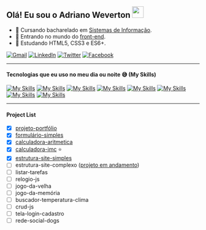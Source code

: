 ## Olá! Eu sou o Adriano Weverton <a href="https://github.com/adriwco"><img src="https://user-images.githubusercontent.com/29931326/125177555-2e78db00-e1b3-11eb-9e49-409c4f649cf5.gif" width="30px"></a>

- 📖 Cursando bacharelado em <a href="https://pt.wikipedia.org/wiki/Sistema_de_informa%C3%A7%C3%A3o">Sistemas de Informação</a>.
- 🔭 Entrando no mundo do <a href="https://en.wikipedia.org/wiki/Front-end_web_development">front-end</a>.
- 🌱 Estudando HTML5, CSS3 e ES6+.

[![Gmail](https://img.shields.io/badge/Gmail-D14836?style=for-the-badge&logo=gmail&logoColor=white)](mailto:adriwco@gmail.com)
[![LinkedIn](https://img.shields.io/badge/LinkedIn-0077B5?style=for-the-badge&logo=linkedin&logoColor=white)](https://www.linkedin.com/in/adriweverton/)
[![Twitter](https://img.shields.io/badge/Twitter-%231DA1F2.svg?style=for-the-badge&logo=Twitter&logoColor=white)](https://twitter.com/adriwco)
[![Facebook](https://img.shields.io/badge/Facebook-%231877F2.svg?style=for-the-badge&logo=Facebook&logoColor=white)](https://www.facebook.com/adriwco) </br>
***
#### Tecnologias que eu uso no meu dia ou noite 😅 (My Skills)

[![My Skills](https://skills.thijs.gg/icons?i=html)](https://pt.wikipedia.org/wiki/HTML5)
[![My Skills](https://skills.thijs.gg/icons?i=css)](https://pt.wikipedia.org/wiki/CSS3)
[![My Skills](https://skills.thijs.gg/icons?i=js)](https://pt.wikipedia.org/wiki/JavaScript)
[![My Skills](https://skills.thijs.gg/icons?i=git)](https://pt.wikipedia.org/wiki/Git)
[![My Skills](https://skills.thijs.gg/icons?i=figma)](https://pt.wikipedia.org/wiki/Figma)
[![My Skills](https://skills.thijs.gg/icons?i=vscode)](https://pt.wikipedia.org/wiki/Visual_Studio_Code)
[![My Skills](https://skills.thijs.gg/icons?i=discord)](https://pt.wikipedia.org/wiki/Discord)
[![My Skills](https://skills.thijs.gg/icons?i=github)](https://pt.wikipedia.org/wiki/GitHub)
***
#### Project List
- [x] <a href="https://github.com/adriwco/projeto-portfolio">projeto-portfólio</a> 
- [x] <a href="https://github.com/adriwco/formulario-simples">formulário-simples</a>
- [x] <a href="https://github.com/adriwco/calculadora-aritmetica">calculadora-aritmetica</a>
- [x] <a href="https://github.com/adriwco/calculadora-imc">calculadora-imc</a> ⭐
- [x] <a href="https://github.com/adriwco/bikcraft-simples">estrutura-site-simples</a>
- [ ] estrutura-site-complexo (<a href="https://github.com/adriwco/bikcraft-complexo">projeto em andamento</a>) 
- [ ] listar-tarefas
- [ ] relogio-js
- [ ] jogo-da-velha
- [ ] jogo-da-memória
- [ ] buscador-temperatura-clima
- [ ] crud-js
- [ ] tela-login-cadastro
- [ ] rede-social-dogs
